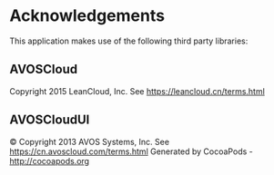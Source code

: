 # Acknowledgements
This application makes use of the following third party libraries:

## AVOSCloud

Copyright 2015 LeanCloud, Inc. See https://leancloud.cn/terms.html

## AVOSCloudUI

© Copyright 2013 AVOS Systems, Inc. See https://cn.avoscloud.com/terms.html
Generated by CocoaPods - http://cocoapods.org
